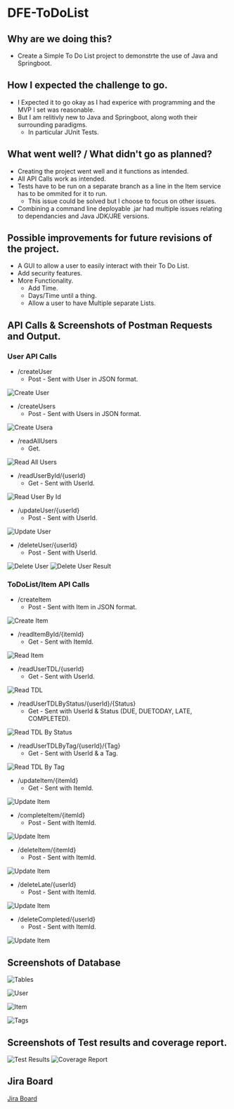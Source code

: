 # DFE-ToDoList
## Why are we doing this?
- Create a Simple To Do List project to demonstrte the use of Java and Springboot.
## How I expected the challenge to go.
- I Expected it to go okay as I had experice with programming and the MVP I set was reasonable.
- But I am relitivly new to Java and Springboot, along woth their surrounding paradigms.
  - In particular JUnit Tests.
## What went well? / What didn't go as planned?
- Creating the project went well and it functions as intended.
- All API Calls work as intended.
- Tests have to be run on a separate branch as a line in the Item service has to be ommited for it to run.
  - This issue could be solved but I choose to focus on other issues.
- Combining a command line deployable .jar had multiple issues relating to dependancies and Java JDK/JRE versions.
## Possible improvements for future revisions of the project.
- A GUI to allow a user to easily interact with their To Do List.
- Add security features.
- More Functionality.
  - Add Time.
  - Days/Time until a thing.
  - Allow a user to have Multiple separate Lists.

## API Calls & Screenshots of Postman Requests and Output.
### User API Calls
- /createUser
  - Post - Sent with User in JSON format.

![Create User](https://i.imgur.com/I3C5etB.png)

- /createUsers
  - Post - Sent with Users in JSON format.

![Create Usera](https://i.imgur.com/78xAqyp.png)

- /readAllUsers
  - Get.

![Read All Users](https://i.imgur.com/Pd0Qxtm.png)

- /readUserById/{userId}
  - Get - Sent with UserId.

![Read User By Id](https://i.imgur.com/TrRnkb1.png)

- /updateUser/{userId}
  - Post - Sent with UserId.

![Update User](https://i.imgur.com/B8Zry93.png)

- /deleteUser/{userId}
  - Post - Sent with UserId.

![Delete User](https://i.imgur.com/8i9ITck.png)
![Delete User Result](https://i.imgur.com/o8WRjgs.png)
### ToDoList/Item API Calls
- /createItem
  - Post - Sent with Item in JSON format.

![Create Item](https://i.imgur.com/s2z1lRl.png)

- /readItemById/{itemId}
  - Get - Sent with ItemId.

![Read Item](https://i.imgur.com/YpTO3od.png)

- /readUserTDL/{userId}
  - Get - Sent with UserId.

![Read TDL](https://i.imgur.com/1Lej7qM.png)

- /readUserTDLByStatus/{userId}/{Status}
  - Get - Sent with UserId & Status (DUE, DUETODAY, LATE, COMPLETED).

![Read TDL By Status](https://i.imgur.com/D2rKFT1.png)

- /readUserTDLByTag/{userId}/{Tag}
  - Get - Sent with UserId & a Tag.

![Read TDL By Tag](https://i.imgur.com/iiGjuPW.png)

- /updateItem/{itemId}
  - Get - Sent with ItemId.

![Update Item](https://i.imgur.com/EmByOnV.png)

- /completeItem/{itemId}
  - Post - Sent with ItemId.

![Update Item](https://i.imgur.com/RfAx0rL.png)

- /deleteItem/{itemId}
  - Post - Sent with ItemId.

![Update Item](https://i.imgur.com/kWXnEoa.png)

- /deleteLate/{userId}
  - Post - Sent with ItemId.

![Update Item](https://i.imgur.com/yyyQ5lh.png)

- /deleteCompleted/{userId}
  - Post - Sent with ItemId.

![Update Item](https://i.imgur.com/vy8UkRt.png)

## Screenshots of Database
![Tables](https://i.imgur.com/urlTcZ0.png)

![User](https://i.imgur.com/CB553cO.png)

![Item](https://i.imgur.com/IHP13aE.png)

![Tags](https://i.imgur.com/Y4ZzZAA.png)

## Screenshots of Test results and coverage report.
![Test Results](https://i.imgur.com/B8ciKky.png)
![Coverage Report](https://i.imgur.com/SpDhS8N.png)

## Jira Board
[Jira Board](https://jackmcaulay.atlassian.net/jira/software/projects/DT/boards/2)
